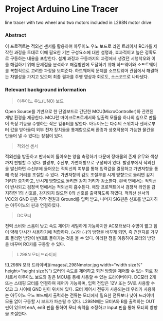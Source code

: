 # Project Arduino Line Tracer

line tracer with two wheel and two motors included in L298N motor drive


### Abstract

이 프로젝트는 적외선 센서를 활용하여 아두이노 우노 보드로 라인 트레이서 RC카를 제작한 과정을 토대로 이에 필요한 기본 구성요소에 대한 설명과, 효과적이고 높은 정확도로 구동하는 내용을 포함한다.
설계 과정과 구동까지의 과정에서 생겼던 시행착오와 이를 해결하기 위해 문제점을 분석하고 해결방안에 도달하기 위해 하드웨어와 소프트웨어를 복합적으로 고려한 과정을 보여준다.
하드웨어적 문제를 소프트웨어 관점에서 해결하는 차별성을 가지고 있으며 최종 결과를 주행 영상과 회로도, 소스코드로 나타냈다. 


### Relevant background information


> 아두이노 우노(UNO) 보드

Open Source를 기반으로 한 단일보드로 간단한 MCU(MicroController)와 관련된 개발 환경을 제공한다.
MCU란 마이크로프로세서와 입출력 모듈을 하나의 칩으로 만들어 특정 기능을 수행하는 작은 컴퓨터를 말한다.
아두이노는 다수의 스위치나 센서로부터 값을 받아들여 외부 전자 장치들을 통제함으로써 환경과 상호작용이 가능한 물건을 만들어 낼 수 있다는 장점이 있다.

> 적외선 센서

적외선을 방출하고 반사되어 돌아오는 양을 측정하기 때문에 장애물의 존재 유무와 색상까지 판별할 수 있다.
발광부, 수신부, 가변저항으로 구성되어 있다. 발광부에서 적외선을 발신하면 수신부에 들어오는 적외선의 여부를 통해 입력값을 결정하고 가변저항을 통해 측정 거리를 조절할 수 있다. 
가변저항의 감도 조절부를 시계 방향으로 돌리면 감지 거리가 증가하고, 반시계 방향으로 돌리면 감지 거리가 감소한다. 
흰색 면에서는 적외선이 반사되고 검정색 면에서는 적외선이 흡수된다. 해당 프로젝트에서 검정색 라인을 감지하면 1의 신호를, 감지되지 않으면 0의 신호를 출력하도록 하였다.
적외선 센서의 VCC와 GND 핀은 각각 전원과 Ground를 입력 받고, 나머지 SIG핀은 신호를 받고자하는 아두이노의 핀과 연결하였다.

> DC모터

전력 소비와 소음이 낮고 속도 제어가 세밀하게 가능하지만 AC모터보다 수명이 짧고 힘이 약해 단시간 사용하기에 적합하다.
(+)와 (-)의 방향을 바꾸게 되면, 즉 건전지를 거꾸로 돌리면 방향이 반대로 돌아가는 것을 볼 수 있다. 이러한 점을 이용하여 모터의 방향을 바꾸며 RC카를 구동할 수 있다.

> L298N 모터 드라이버

![L298N 모터 드라이버](images/L298Nmotor.jpg width="width size%" height="height size%")
모터의 속도를 제어하고 회전 방향을 제어할 수 있는 회로 장치로서 아두이노 보드와 같은 MCU를 통해 사용할 수 있는 드라이버이다. 
DC모터 2개 또는 스테핑 모터를 연결하여 제어가 가능하며, 입력 전압은 12V 또는 5V로 사용할 수 있고 그 사이에 GND 핀이 위치해 있다.
모터 제어시 전류가 사용되는데 우리가 사용하는 아두이노 우노 보드에서 출력하는 전류는 모터에서 필요한 전류보다 낮아 드라이버 모듈 없이 구동할 시 보드가 파손될 수 있다. 
L298N에는 모터A와 B를 출력하는 OUT핀이 있으며 enA, enB 핀을 통하여 모터 속력을 조정하고 Input 핀을 통해 모터의 방향을 조절한다.
